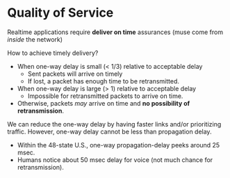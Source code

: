 # Quality of Service

Realtime applications require __deliver on time__ assurances (muse come from
_inside_ the network)

How to achieve timely delivery?

- When one-way delay is small (< 1/3) relative to acceptable delay
    + Sent packets will arrive on timely
    + If lost, a packet has enough time to be retransmitted.
- When one-way delay is large (> 1) relative to acceptable delay
    + Impossible for retransmitted packets to arrive on time.
- Otherwise, packets _may_ arrive on time and __no possibility of
  retransmission__.

We can reduce the one-way delay by having faster links and/or prioritizing
traffic. However, one-way delay cannot be less than propagation delay.

- Within the 48-state U.S., one-way propagation-delay peeks around 25 msec.
- Humans notice about 50 msec delay for voice (not much chance for
  retransmission).

